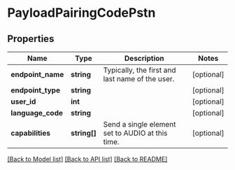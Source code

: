 # PayloadPairingCodePstn

## Properties
Name | Type | Description | Notes
------------ | ------------- | ------------- | -------------
**endpoint_name** | **string** | Typically, the first and last name of the user. | [optional] 
**endpoint_type** | **string** |  | [optional] 
**user_id** | **int** |  | [optional] 
**language_code** | **string** |  | [optional] 
**capabilities** | **string[]** | Send a single element set to AUDIO at this time. | [optional] 

[[Back to Model list]](../README.md#documentation-for-models) [[Back to API list]](../README.md#documentation-for-api-endpoints) [[Back to README]](../README.md)


